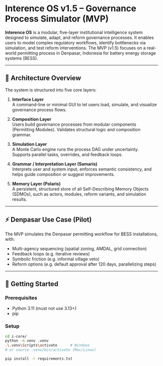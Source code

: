 # Interence OS v1.5 – Governance Process Simulator (MVP)

**Interence OS** is a modular, five-layer institutional intelligence system designed to simulate, adapt, and reform governance processes. It enables users to model complex regulatory workflows, identify bottlenecks via simulation, and test reform interventions. The MVP (v1.5) focuses on a real-world permitting process in Denpasar, Indonesia for battery energy storage systems (BESS).

---

## 🧱 Architecture Overview

The system is structured into five core layers:

1. **Interface Layer**  
   A command-line or minimal GUI to let users load, simulate, and visualize governance process flows.

2. **Composition Layer**  
   Users build governance processes from modular components (Permitting Modules). Validates structural logic and composition grammar.

3. **Simulation Layer**  
   A Monte Carlo engine runs the process DAG under uncertainty. Supports parallel tasks, overrides, and feedback loops.

4. **Grammar / Interpretation Layer (Samaris)**  
   Interprets user and system input, enforces semantic consistency, and helps guide composition or suggest improvements.

5. **Memory Layer (Polaris)**  
   A persistent, structured store of all Self-Describing Memory Objects (SDMOs), such as actors, modules, reform variants, and simulation results.

---

## ⚡ Denpasar Use Case (Pilot)

The MVP simulates the Denpasar permitting workflow for BESS installations, with:
- Multi-agency sequencing (spatial zoning, AMDAL, grid connection)
- Feedback loops (e.g. iterative reviews)
- Symbolic friction (e.g. informal village veto)
- Reform options (e.g. default approval after 120 days, parallelizing steps)

---

## 🚀 Getting Started

### Prerequisites

- Python 3.11 (must not use 3.13+)
- pip

### Setup

```bash
cd i-core/
python -m venv .venv
.\.venv\Scripts\activate      # Windows
# or source .venv/bin/activate (Mac/Linux)

pip install -r requirements.txt
